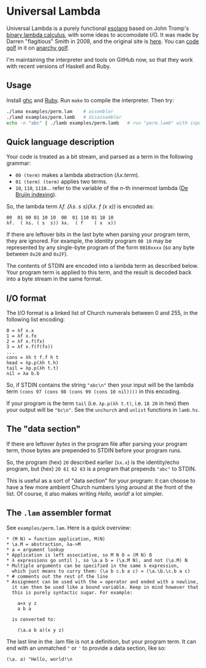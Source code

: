 # Universal Lambda
Universal Lambda is a purely functional [esolang](https://en.wikipedia.org/wiki/Esoteric_programming_language) based on John Tromp's [binary lambda calculus](https://tromp.github.io/cl/Binary_lambda_calculus.html), with some ideas to accomodate I/O. It was made by Darren "flagitious" Smith in 2008, and the original site is [here](http://web.archive.org/web/20200707185352/http://www.golfscript.com/lam/). You can [code golf](https://en.wikipedia.org/wiki/Code_golf) in it on [anarchy golf](https://golf.shinh.org).

I'm maintaining the interpreter and tools on GitHub now, so that they work with recent versions of Haskell and Ruby. 

## Usage
Install [ghc](https://www.haskell.org/ghc/) and [Ruby](https://www.ruby-lang.org/en/). Run `make` to compile the interpreter. Then try:

```bash
./lama examples/perm.lam    # assembler
./lamd examples/perm.lamb   # disassembler
echo -n "abc" | ./lamb examples/perm.lamb   # run "perm.lamb" with input
```

## Quick language description
Your code is treated as a bit stream, and parsed as a term in the following grammar:

* `00 (term)` makes a lambda abstraction (_λx.term_).
* `01 (term) (term)` applies two terms.
* `10`, `110`, `1110`… refer to the variable of the _n_-th innermost lambda ([De Bruijn indexing](https://en.wikipedia.org/wiki/De_Bruijn_index)).

So, the lambda term _λf. (λs. s s)(λx. f (x x))_ is encoded as:

    00  01 00 01 10 10  00  01 110 01 10 10
    λf.  ( λs. ( s  s)) λx.  ( f    ( x  x))

If there are leftover bits in the last byte when parsing your program term, they are ignored. For example, the identity program `00 10` may be represented by any single-byte program of the form `0010xxxx` (so any byte between `0x20` and `0x2F`).

The contents of STDIN are encoded into a lambda term as described below. Your program term is applied to this term, and the result is decoded back into a byte stream in the same format.

## I/O format

The I/O format is a linked list of Church numerals between 0 and 255, in the following list encoding:

    0 = λf x.x
    1 = λf x.fx
    2 = λf x.f(fx)
    3 = λf x.f(f(fx))
    ...
    cons = λh t f.f h t
    head = λp.p(λh t.h)
    tail = λp.p(λh t.t)
    nil = λa b.b

So, if STDIN contains the string `"abc\n"` then your input will be the lambda term `(cons 97 (cons 98 (cons 99 (cons 10 nil))))` in this encoding.

If your program is the term `tail` (i.e. `λp.p(λh t.t)`, i.e. `18 20` in hex) then your output will be `"bc\n"`. See the `unchurch` and `unlist` functions in `lamb.hs`.

## The "data section"

If there are leftover _bytes_ in the program file after parsing your program term, those bytes are prepended to STDIN before your program runs.

So, the program (hex) `20` described earlier (`λx.x`) is the identity/echo program, but (hex) `20 61 62 63` is a program that prepends `"abc"` to STDIN.

This is useful as a sort of "data section" for your program: it can choose to have a few more ambient Church numbers lying around at the front of the list. Of course, it also makes writing _Hello, world!_ a lot simpler.

## The `.lam` assembler format

See `examples/perm.lam`. Here is a quick overview:

    * (M N) = function application, M(N)
    * \a.M = abstraction, λa->M
    * a = argument lookup
    * Application is left associative, so M N O = (M N) O
    * λ expressions go until ), so \a.a b = (\a.M N), and not (\a.M) N
    * Multiple arguments can be specified in the same λ expression,
      which just means to curry them: (\a b c.b a c) = (\a.\b.\c.b a c)
    * # comments out the rest of the line
    * Assignment can be used with the = operator and ended with a newline,
      it can then be used like a bound variable. Keep in mind however that
      this is purely syntactic sugar. For example:
      
        a=x y z
        a b a
      
      is converted to:
      
        (\a.a b a)(x y z)

The last line in the .lam file is not a definition, but your program term. It can end with an unmatched `"` or `'` to provide a data section, like so:

    (\a. a) "Hello, world!\n
